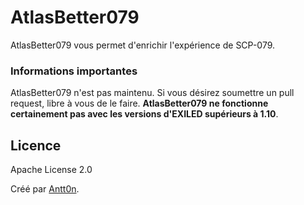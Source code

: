 # AtlasBetter079

AtlasBetter079 vous permet d'enrichir l'expérience de SCP-079.

### Informations importantes

AtlasBetter079 n'est pas maintenu. Si vous désirez soumettre un pull request, libre à vous de le faire. 
**AtlasBetter079 ne fonctionne certainement pas avec les versions d'EXILED supérieurs à 1.10**.

Licence
----
Apache License 2.0

Créé par [Antt0n](https://t.me/Antt0n).